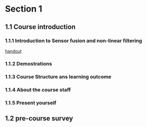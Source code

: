 # Section 1

## 1.1 Course introduction 

### 1.1.1 Introduction to Sensor fusion and non-linear filtering

[handout](https://courses.edx.org/asset-v1:ChalmersX+ChM015x+1T2019+type@asset+block@L1.1a_main_small.pdf)






### 1.1.2 Demostrations


### 1.1.3 Course Structure ans learning outcome


### 1.1.4 About the course staff

### 1.1.5 Present yourself 


## 1.2 pre-course survey